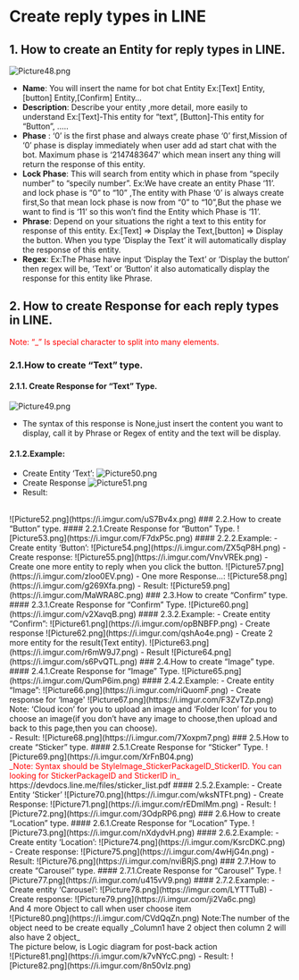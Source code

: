 # Create reply types in LINE
## 1. How to create an Entity for reply types in LINE.
![Picture48.png]()
<Br/>
- **Name**: You will insert the name for bot chat Entity
Ex:[Text] Entity,[button] Entity,[Confirm] Entity…
- **Description**: Describe your entity ,more detail, more easily to understand
Ex:[Text]-This entity for “text”, [Button]-This entity for “Button”, …..
- **Phase** : ‘0’ is the first phase and always create phase ‘0’ first,Mission of ‘0’ phase is display immediately when user add ad start chat with the bot. Maximum phase is ‘2147483647’ which mean insert any thing will return the response of this entity.
- **Lock Phase**: This will search from entity which in phase from “specily number” to “specily number”.
Ex:We have create an entity Phase ‘11’. and lock phase is “0” to “10” ,The entity with Phase ‘0’ is always create first,So that mean lock phase is now from “0” to “10”,But the phase we want to find is ‘11’ so this won’t find the Entity which Phase is ‘11’. 
- **Phrase**: Depend on your situations the right a text to this entity for response of this entity.
Ex:[Text] => Display the Text,[button] => Display the button. When you type ‘Display the Text’ it will automatically display the response of this entity.
- **Regex**:
Ex:The Phase have input ‘Display the Text’ or ‘Display the button’ then regex will be, ‘Text’ or ‘Button’ it also automatically display the response for this entity like Phrase.
## 2. How to create Response for each reply types in LINE.
<span style="color:red">Note:  “_” Is special character to split into many elements.</span>
### 2.1.How to create “Text” type.
#### 2.1.1. Create Response for “Text” Type.
![Picture49.png](https://i.imgur.com/iReWg3T.png)
- The syntax of this response is None,just insert the content you want to display, call it by Phrase or Regex of entity and the text will be display.
#### 2.1.2.Example:
- Create Entity ‘Text’:
![Picture50.png](https://i.imgur.com/jOzjzq8.png)
- Create Response
![Picture51.png](https://i.imgur.com/bENHqZ1.png)
- Result:
<br/>
![Picture52.png](https://i.imgur.com/uS7Bv4x.png)
### 2.2.How to create “Button” type.
#### 2.2.1.Create Response for “Button” Type.
![Picture53.png](https://i.imgur.com/F7dxP5c.png)
#### 2.2.2.Example:
- Create entity ‘Button’:
![Picture54.png](https://i.imgur.com/ZX5qP8H.png)
- Create response:
![Picture55.png](https://i.imgur.com/VnvVREk.png)
- Create one more entity to reply when you click the button.
![Picture57.png](https://i.imgur.com/zloo0EV.png)
- One more Response…:
![Picture58.png](https://i.imgur.com/g269Xfa.png)
- Result:
![Picture59.png](https://i.imgur.com/MaWRA8C.png)
### 2.3.How to create “Confirm” type.
#### 2.3.1.Create Response for “Confirm” Type.
![Picture60.png](https://i.imgur.com/v2XavqB.png)
#### 2.3.2.Example:
- Create entity “Confirm”:
![Picture61.png](https://i.imgur.com/opBNBFP.png)
- Create response
![Picture62.png](https://i.imgur.com/qshAo4e.png)
- Create 2 more entity for the result(Text entity).
![Picture63.png](https://i.imgur.com/r6mW9J7.png)
- Result
![Picture64.png](https://i.imgur.com/s6PvQTL.png)
### 2.4.How to create “Image” type.
#### 2.4.1.Create Response for “Image” Type.
![Picture65.png](https://i.imgur.com/QumP6im.png)
#### 2.4.2.Example:
- Create entity “Image”:
![Picture66.png](https://i.imgur.com/riQuomF.png)
- Create response for ‘Image'
![Picture67.png](https://i.imgur.com/F3ZvTZp.png)
<Br/>
Note: ‘Cloud icon’ for you to upload an image and ‘Folder Icon’ for you to choose an image(if you don’t have any image to choose,then upload and back to this page,then you can choose).
<br/>
- Result:
![Picture68.png](https://i.imgur.com/7Xoxpm7.png)
### 2.5.How to create “Sticker” type.
#### 2.5.1.Create Response for “Sticker” Type.
![Picture69.png](https://i.imgur.com/XrFnB04.png)
<Br/>
<span style="color:red">_Note: Syntax should be StyleImage_StickerPackageID_StickerID.
You can looking for StickerPackageID and StickerID in_</span>
<br/>
https://devdocs.line.me/files/sticker_list.pdf
#### 2.5.2.Example:
- Create Entity ‘Sticker’
![Picture70.png](https://i.imgur.com/wksNTFt.png)
- Create Response:
![Picture71.png](https://i.imgur.com/rEDmlMm.png)
- Result:
![Picture72.png](https://i.imgur.com/3OdpRP6.png)
### 2.6.How to create “Location” type.
#### 2.6.1.Create Response for “Location” Type.
![Picture73.png](https://i.imgur.com/nXdydvH.png)
#### 2.6.2.Example:
- Create entity ‘Location’:
![Picture74.png](https://i.imgur.com/KsrcDKC.png)
- Create response:
![Picture75.png](https://i.imgur.com/4wHjG4n.png)
- Result:
![Picture76.png](https://i.imgur.com/nviBRjS.png)
### 2.7.How to create “Carousel” type.
#### 2.7.1.Create Response for “Carousel” Type.
![Picture77.png](https://i.imgur.com/u415vV9.png)
#### 2.7.2.Example:
- Create entity ‘Carousel’:
![Picture78.png](https://imgur.com/LYTTTuB)
- Create response:
![Picture79.png](https://i.imgur.com/ji2Va6c.png)
<Br/>
And 4 more Object to call when user choose item
<br/>
![Picture80.png](https://i.imgur.com/CVdQqZn.png)
Note:The number of the object need to be create equally
_Column1 have 2 object then column 2 will also have 2 object_</span>
<br/>
The picture below, is Logic diagram for post-back action
<br/>
![Picture81.png](https://i.imgur.com/k7vNYcC.png)
- Result:
![Picture82.png](https://i.imgur.com/8n50vlz.png)
